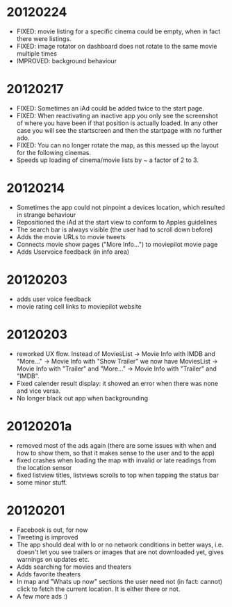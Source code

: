 # 20120224

- FIXED: movie listing for a specific cinema could be empty, when in fact there were listings.
- FIXED: image rotator on dashboard does not rotate to the same movie multiple times
- IMPROVED: background behaviour

# 20120217

- FIXED: Sometimes an iAd could be added twice to the start page.
- FIXED: When reactivating an inactive app you only see the screenshot of
  where you have been if that position is actually loaded. In any other case
  you will see the startscreen and then the startpage with no further ado.
- FIXED: You can no longer rotate the map, as this messed up the layout for the
  following cinemas.
- Speeds up loading of cinema/movie lists by ~ a factor of 2 to 3.

# 20120214

- Sometimes the app could not pinpoint a devices location, which resulted in strange behaviour
- Repositioned the iAd at the start view to conform to Apples guidelines
- The search bar is always visible (the user had to scroll down before)
- Adds the movie URLs to movie tweets
- Connects movie show pages ("More Info…") to moviepilot movie page
- Adds Uservoice feedback (in info area)

# 20120203

- adds user voice feedback
- movie rating cell links to moviepilot website

# 20120203

- reworked UX flow. Instead of MoviesList -> Movie Info with IMDB and "More..." -> Movie Info with "Show Trailer" we now have MoviesList -> Movie Info with "Trailer" and "More..." -> Movie Info with "Trailer" and "IMDB".
- Fixed calender result display: it showed an error when there was none and vice versa.
- No longer black out app when backgrounding

# 20120201a

- removed most of the ads again (there are some issues with when and how to show them, so that it makes sense to the user and to the app)
- fixed crashes when loading the map with invalid or late readings from the location sensor
- fixed listview titles, listviews scrolls to top when tapping the status bar
- some minor stuff.

# 20120201

- Facebook is out, for now
- Tweeting is improved
- The app should deal with lo or no network conditions in better ways, i.e. doesn't let you see trailers or images that are not downloaded yet, gives warnings on updates etc.
- Adds searching for movies and theaters
- Adds favorite theaters
- In map and "Whats up now" sections the user need not (in fact: cannot) click to fetch the current location. It is either there or not.
- A few more ads :)
